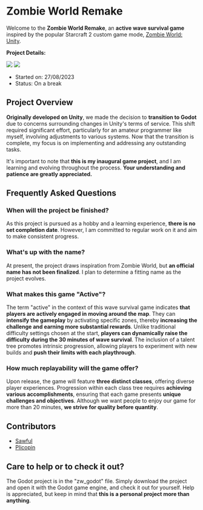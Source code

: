 

# Zombie World Remake 
Welcome to the **Zombie World Remake**, an **active wave survival game** inspired by the popular Starcraft 2 custom game mode, [Zombie World: Unity](https://sc2arcade.com/map/1/293070).

**Project Details:**

[![](https://camo.githubusercontent.com/ffd9b9f100120fd49ebdbe8064adec834a0927f7be93551d12804c85fb92a298/68747470733a2f2f696d672e736869656c64732e696f2f62616467652f432532332d3233393132303f7374796c653d666f722d7468652d6261646765266c6f676f3d637368617270266c6f676f436f6c6f723d7768697465)](https://en.wikipedia.org/wiki/C_Sharp_(programming_language)) [![](https://camo.githubusercontent.com/01f90a58734eeae1978b0aa04ba5f59ad6fef6e9d12751879483f5b522827003/68747470733a2f2f696d672e736869656c64732e696f2f62616467652f476f646f742d3437384342463f7374796c653d666f722d7468652d6261646765266c6f676f3d476f646f74456e67696e65266c6f676f436f6c6f723d7768697465)](https://godotengine.org/)
-   Started on: 27/08/2023
-   Status: On a break


## Project Overview

**Originally developed on Unity**, we made the decision to **transition to Godot** due to concerns surrounding changes in Unity's terms of service. This shift required significant effort, particularly for an amateur programmer like myself, involving adjustments to various systems. Now that the transition is complete, my focus is on implementing and addressing any outstanding tasks.

It's important to note that **this is my inaugural game project**, and I am learning and evolving throughout the process. **Your understanding and patience are greatly appreciated.**
## Frequently Asked Questions

### When will the project be finished?

As this project is pursued as a hobby and a learning experience, **there is no set completion date**. However, I am committed to regular work on it and aim to make consistent progress.

### What's up with the name?

At present, the project draws inspiration from Zombie World, but **an official name has not been finalized**. I plan to determine a fitting name as the project evolves.

### What makes this game "Active"?

The term "active" in the context of this wave survival game indicates **that players are actively engaged in moving around the map**. They can **intensify the gameplay** by activating specific zones, thereby **increasing the challenge and earning more substantial rewards**. Unlike traditional difficulty settings chosen at the start, **players can dynamically raise the difficulty during the 30 minutes of wave survival**. The inclusion of a talent tree promotes intrinsic progression, allowing players to experiment with new builds and **push their limits with each playthrough**.

### How much replayability will the game offer?

Upon release, the game will feature **three distinct classes**, offering diverse player experiences. Progression within each class tree requires **achieving various accomplishments**, ensuring that each game presents **unique challenges and objectives**.
Although we want people to enjoy our game for more than 20 minutes, **we strive for quality before quantity**.

## Contributors
- [Sawful](https://github.com/Sawful)
- [Plicopin](https://github.com/Plicopin)

## Care to help or to check it out?
The Godot project is in the "zw_godot" file.
Simply download the project and open it with the Godot game engine, and check it out for yourself.
Help is appreciated, but keep in mind that **this is a personal project more than anything**.

